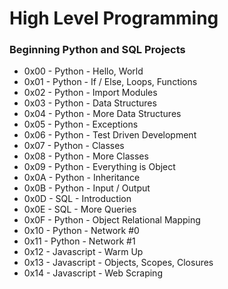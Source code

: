 # High Level Programming
### Beginning Python and SQL Projects

- 0x00 - Python - Hello, World
- 0x01 - Python - If / Else, Loops, Functions
- 0x02 - Python - Import Modules
- 0x03 - Python - Data Structures
- 0x04 - Python - More Data Structures
- 0x05 - Python - Exceptions
- 0x06 - Python - Test Driven Development
- 0x07 - Python - Classes
- 0x08 - Python - More Classes
- 0x09 - Python - Everything is Object
- 0x0A - Python - Inheritance
- 0x0B - Python - Input / Output
- 0x0D - SQL - Introduction
- 0x0E - SQL - More Queries
- 0x0F - Python - Object Relational Mapping
- 0x10 - Python - Network #0
- 0x11 - Python - Network #1
- 0x12 - Javascript - Warm Up
- 0x13 - Javascript - Objects, Scopes, Closures
- 0x14 - Javascript - Web Scraping